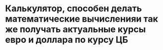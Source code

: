 # Калькулятор, способен делать математические вычисленияи так же получать актуальные курсы евро и доллара по курсу ЦБ
